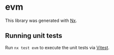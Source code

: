 # evm

This library was generated with [Nx](https://nx.dev).

## Running unit tests

Run `nx test evm` to execute the unit tests via [Vitest](https://vitest.dev/).
